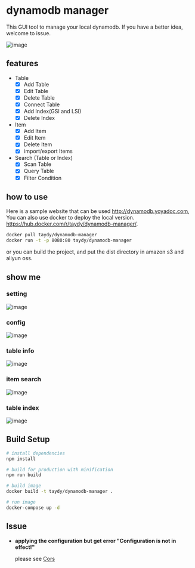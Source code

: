 # dynamodb manager

This GUI tool to manage your local dynamodb.
If you have a better idea, welcome to issue.

![image](https://yoyadoc-image.oss-cn-shanghai.aliyuncs.com/github/dynamodb-manager.gif)

## features

* Table
  * [x] Add Table
  * [x] Edit Table
  * [x] Delete Table
  * [x] Connect Table
  * [x] Add Index(GSI and LSI)
  * [x] Delete Index
* Item
  * [x] Add Item
  * [x] Edit Item
  * [x] Delete Item
  * [x] import/export Items
* Search (Table or Index)
  * [x] Scan Table 
  * [x] Query Table 
  * [x] Filter Condition 

## how to use

Here is a sample website that can be used http://dynamodb.yoyadoc.com, 
You can also use docker to deploy the local version. https://hub.docker.com/r/taydy/dynamodb-manager/.
``` bash
docker pull taydy/dynamodb-manager
docker run -t -p 8080:80 taydy/dynamodb-manager
```
or you can build the project, and put the dist directory in amazon s3 and aliyun oss.

## show me
### setting
![image](http://image.yoyadoc.com/github/setting.png)

### config
![image](http://image.yoyadoc.com/github/config.png)

### table info
![image](http://image.yoyadoc.com/github/tableinfo.png)

### item search
![image](http://image.yoyadoc.com/github/item_search.png)

### table index
![image](http://image.yoyadoc.com/github/index.png)

## Build Setup

``` bash
# install dependencies
npm install

# build for production with minification
npm run build

# build image
docker build -t taydy/dynamodb-manager .

# run image
docker-compose up -d
```

## Issue
-  **applying the configuration but get error "Configuration is not in effect!"**

    please see [Cors](https://github.com/YoyaTeam/dynamodb-manager/issues/9) 
